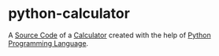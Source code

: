 # python-calculator
A [Source Code](https://www.google.com/search?q=source+code&oq=source+code&aqs=chrome.0.0i271j46i67i433j0i67j0i67i433j0i20i263i512j0i67l2j69i61.2384j0j7&sourceid=chrome&ie=UTF-8) of a [Calculator](https://www.google.com/search?q=calculator&oq=calculator&aqs=chrome..69i57j0i433i512l4j69i60l3.2528j0j7&sourceid=chrome&ie=UTF-8) created with the help of [Python](https://www.python.org/) [Programming Language](https://www.google.com/search?q=programming+language&oq=programming&aqs=chrome.1.69i57j0i67i433j0i20i263i512j0i67i433j0i67l2j0i433i512j69i61.3808j0j7&sourceid=chrome&ie=UTF-8).
